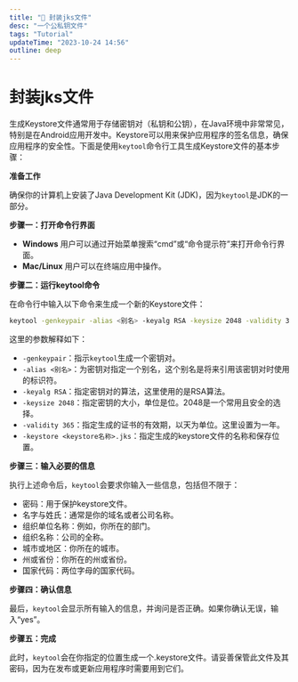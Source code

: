 ```yaml
---
title: "🔐 封装jks文件"
desc: "一个公私钥文件"
tags: "Tutorial"
updateTime: "2023-10-24 14:56"
outline: deep
---
```


# 封装jks文件

生成Keystore文件通常用于存储密钥对（私钥和公钥），在Java环境中非常常见，特别是在Android应用开发中。Keystore可以用来保护应用程序的签名信息，确保应用程序的安全性。下面是使用`keytool`命令行工具生成Keystore文件的基本步骤：

**准备工作**

确保你的计算机上安装了Java Development Kit (JDK)，因为`keytool`是JDK的一部分。

**步骤一：打开命令行界面**

- **Windows** 用户可以通过开始菜单搜索“cmd”或“命令提示符”来打开命令行界面。
- **Mac/Linux** 用户可以在终端应用中操作。

**步骤二：运行keytool命令**

在命令行中输入以下命令来生成一个新的Keystore文件：

```bash
keytool -genkeypair -alias <别名> -keyalg RSA -keysize 2048 -validity 365 -keystore <keystore名称>.jks
```

这里的参数解释如下：

- `-genkeypair`：指示`keytool`生成一个密钥对。
- `-alias <别名>`：为密钥对指定一个别名，这个别名是将来引用该密钥对时使用的标识符。
- `-keyalg RSA`：指定密钥对的算法，这里使用的是RSA算法。
- `-keysize 2048`：指定密钥的大小，单位是位。2048是一个常用且安全的选择。
- `-validity 365`：指定生成的证书的有效期，以天为单位。这里设置为一年。
- `-keystore <keystore名称>.jks`：指定生成的keystore文件的名称和保存位置。

**步骤三：输入必要的信息**

执行上述命令后，`keytool`会要求你输入一些信息，包括但不限于：

- 密码：用于保护keystore文件。
- 名字与姓氏：通常是你的域名或者公司名称。
- 组织单位名称：例如，你所在的部门。
- 组织名称：公司的全称。
- 城市或地区：你所在的城市。
- 州或省份：你所在的州或省份。
- 国家代码：两位字母的国家代码。

**步骤四：确认信息**

最后，`keytool`会显示所有输入的信息，并询问是否正确。如果你确认无误，输入“yes”。

**步骤五：完成**

此时，`keytool`会在你指定的位置生成一个.keystore文件。请妥善保管此文件及其密码，因为在发布或更新应用程序时需要用到它们。

